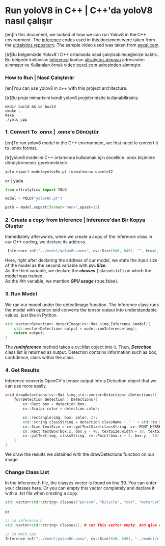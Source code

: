 # Run yoloV8 in C++ | C++'da yoloV8 nasıl çalışır
[en]In this document, we looked at how we can run Yolov8 in the C++ environment. The <a href="https://github.com/umutkaanbaser/yolov8cpp/tree/main/include/inference">inference</a> codes used in this document were taken from the <a href="https://github.com/ultralytics/ultralytics">ultralytics repository</a>. The sample video used was taken from <a href="https://www.pexels.com/video/video-of-famous-landmark-on-a-city-during-daytime-1721294/">pexel.com</a>.

[tr]Bu belgemizde Yolov8'i C++ ortamında nasıl çalıştırabileceğimize baktık. Bu belgede kullanılan <a href="https://github.com/umutkaanbaser/yolov8cpp/tree/main/include/inference">inference</a> kodları <a href="https://www.github.com/ultralytics/ultralytics">ultralytics deposu</a> adresinden alınmıştır ve Kullanılan örnek video <a href="https://www.pexels.com/video/video-of-famous-landmark-on-a-city-during-daytime-1721294/">pexel.com </a> adresinden alınmıştır.

### How to Run | Nasıl Çalıştırılır 
[en]You can use yolov8 in c++ with this project architecture.

[tr]Bu proje mimarisini kendi yolov8 projelerinizde kullanabilirsiniz.
```
mkdir build && cd build
cmake ..
make
./yolo_cpp
```

### 1. Convert To .onnx | .onnx'e Dönüştür
[en]To run yolov8 model in the C++ environment, we first need to convert it to .onnx format.

[tr]yolov8 modelini C++ ortamında kullanmak için öncelikle .onnx biçimine dönüştürmemiz gerekmektedir.
```
yolo export model=yolov8n.pt format=onnx opset=12
```
or | yada
```python
from ultralytics import YOLO

model = YOLO("yolov8n.pt")  

path = model.export(format="onnx",opset=12)  
```

### 2. Create a copy from Inference | Inference'dan Bir Kopya Oluştur
Immediately afterwards, when we create a copy of the Inference class in our C++ coding, we declare its address.
```c++
 Inference inf("../model/yolov8n.onnx", cv::Size(640, 640), "", true); 
```
Here, right after declaring the address of our model, we state the input size of the model as the second variable with <b><i>cv::Size</i></b>. <br/>
As the third variable, we declare the <b><i>classes</i></b> ('classes.txt') on which the model was trained.<br/>
As the 4th variable, we mention <b><i>GPU usage</i></b> (true,false). <br/>

### 3. Run Model
We ran our model under the detectImage function. The Inference class runs the  model with opencv and converts the tensor output into understandable values, just like in Python.
```c++
std::vector<Detection> detectImage(cv::Mat &img,Inference &model){
    std::vector<Detection> output = model.runInference(img);
    return output;    
}
```
The <i><b>runInference</b></i> method takes a cv::Mat object into it. Then, <i><b>Detection</b></i> class list is returned as output. Detection contains information such as box, confidence, class within the class.

### 4. Get Results
Inference converts OpenCV's tensor output into a Detection object that we can use more easily.
```c++
void drawDetections(cv::Mat &img,std::vector<Detection> &Detections){
    for(Detection detection : Detections){
        cv::Rect box = detection.box;
        cv::Scalar color = detection.color;

        cv::rectangle(img, box, color, 2);
        std::string classString = detection.className + ' ' + std::to_string(detection.confidence).substr(0, 4);
        cv::Size textSize = cv::getTextSize(classString, cv::FONT_HERSHEY_DUPLEX, 1, 2, 0);
        cv::Rect textBox(box.x, box.y - 40, textSize.width + 10, textSize.height + 20);
        cv::putText(img, classString, cv::Point(box.x + 5, box.y - 10), cv::FONT_HERSHEY_DUPLEX, 1, color, 3, 0);
    }
}
```
We draw the results we obtained with the drawDetections function on our image.

### Change Class List
In the inference.h file, the classes vector is found on line 39. You can enter your classes here. Or you can empty this vector completely and declare it with a .txt file when creating a copy.
```c++
std::vector<std::string> classes{"person", "bicycle", "car", "motorcycle", .... # you can change this vector.
```
or
```c++
// in inference.h
std::vector<std::string> classes{}; # set this vector empty. And give class text file adress to Inference initilazer.

// in main.cpp
Inference inf("../model/yolov8n.onnx", cv::Size(640, 640), "../model/classes.txt", true); 
```

